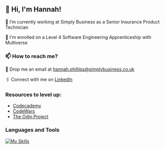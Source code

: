 ## 👋 Hi, I'm Hannah!

🏢 I’m currently working at Simply Business as a Senior Insurance Product Technician

🌱 I'm enrolled on a Level 4 Software Engineering Apprenticeship with Multiverse

### 📫 How to reach me? 
📧 Drop me an email at hannah.phillips@simplybusiness.co.uk

🖇️ Connect with me on [LinkedIn](www.linkedin.com/in/hannah-phillips-cert-cii-103aa03b)

### Resources to level up:
- [Codecademy](https://www.codecademy.com/profiles/hannahPhillips4226153778)
- [CodeWars](https://www.codewars.com/users/Hannah0701)
- [The Odin Project](https://www.theodinproject.com/paths/full-stack-javascript/courses/react)

### Languages and Tools

[![My Skills](https://skillicons.dev/icons?i=github,git,ruby,js,html,css,gherkin,nodejs,npm,sqlite,react,sublime,vscode,mongodb,aws,jenkins)](https://skillicons.dev)
